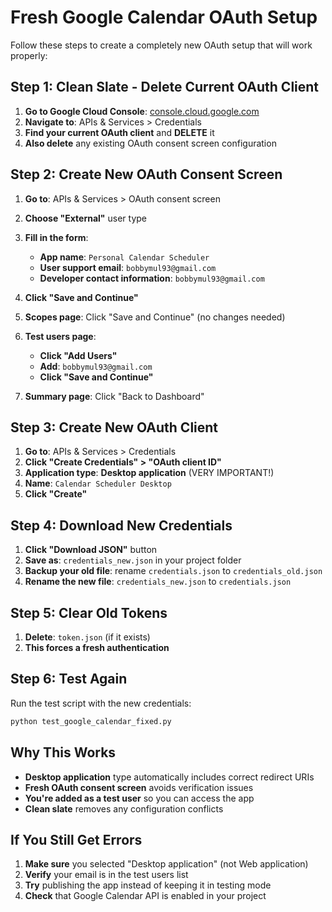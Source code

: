 # Fresh Google Calendar OAuth Setup

Follow these steps to create a completely new OAuth setup that will work properly:

## Step 1: Clean Slate - Delete Current OAuth Client

1. **Go to Google Cloud Console**: [console.cloud.google.com](https://console.cloud.google.com)
2. **Navigate to**: APIs & Services > Credentials
3. **Find your current OAuth client** and **DELETE** it
4. **Also delete** any existing OAuth consent screen configuration

## Step 2: Create New OAuth Consent Screen

1. **Go to**: APIs & Services > OAuth consent screen
2. **Choose "External"** user type
3. **Fill in the form**:
   - **App name**: `Personal Calendar Scheduler`
   - **User support email**: `bobbymul93@gmail.com`
   - **Developer contact information**: `bobbymul93@gmail.com`
4. **Click "Save and Continue"**

5. **Scopes page**: Click "Save and Continue" (no changes needed)

6. **Test users page**:
   - **Click "Add Users"**
   - **Add**: `bobbymul93@gmail.com`
   - **Click "Save and Continue"**

7. **Summary page**: Click "Back to Dashboard"

## Step 3: Create New OAuth Client

1. **Go to**: APIs & Services > Credentials
2. **Click "Create Credentials" > "OAuth client ID"**
3. **Application type**: **Desktop application** (VERY IMPORTANT!)
4. **Name**: `Calendar Scheduler Desktop`
5. **Click "Create"**

## Step 4: Download New Credentials

1. **Click "Download JSON"** button
2. **Save as**: `credentials_new.json` in your project folder
3. **Backup your old file**: rename `credentials.json` to `credentials_old.json`
4. **Rename the new file**: `credentials_new.json` to `credentials.json`

## Step 5: Clear Old Tokens

1. **Delete**: `token.json` (if it exists)
2. **This forces a fresh authentication**

## Step 6: Test Again

Run the test script with the new credentials:
```bash
python test_google_calendar_fixed.py
```

## Why This Works

- **Desktop application** type automatically includes correct redirect URIs
- **Fresh OAuth consent screen** avoids verification issues
- **You're added as a test user** so you can access the app
- **Clean slate** removes any configuration conflicts

## If You Still Get Errors

1. **Make sure** you selected "Desktop application" (not Web application)
2. **Verify** your email is in the test users list
3. **Try** publishing the app instead of keeping it in testing mode
4. **Check** that Google Calendar API is enabled in your project 